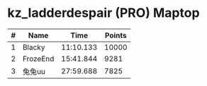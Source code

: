 # kz_ladderdespair (PRO) Maptop

|  # | Name | Time | Points |
|-------------- | -------------- | -------------- | -------------- | 
| 1 | Blacky | 11:10.133 | 10000 | 
| 2 | FrozeEnd | 15:41.844 | 9281 | 
| 3 | 兔兔uu | 27:59.688 | 7825 | 

